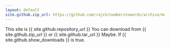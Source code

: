 ```yaml
---
layout: default
site.github.zip_url: https://github.com/rajch/numberstowords/archive/master.zip
---
```

This site is {{ site.github.repository_url }}
You can download from {{ site.github.zip_url }} or {{ site.github.tar_url }}
Maybe. If {{ site.github.show_downloads }} is true.
